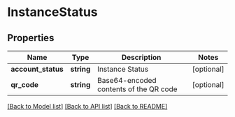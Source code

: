 # InstanceStatus

## Properties
Name | Type | Description | Notes
------------ | ------------- | ------------- | -------------
**account_status** | **string** | Instance Status | [optional] 
**qr_code** | **string** | Base64-encoded contents of the QR code | [optional] 

[[Back to Model list]](../README.md#documentation-for-models) [[Back to API list]](../README.md#documentation-for-api-endpoints) [[Back to README]](../README.md)

